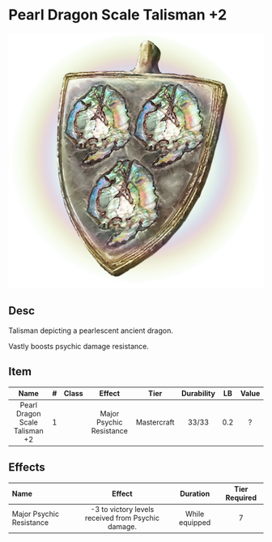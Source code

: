 # Pearl Dragon Scale Talisman +2

![Copyrighted Image](PearlDragonScaleTalisman+2.png)

## Desc

Talisman depicting a pearlescent ancient dragon.

Vastly boosts psychic damage resistance.

## Item

|              Name              | # | Class |          Effect          |    Tier    | Durability | LB | Value |
| :----------------------------: | :-: | :---: | :----------------------: | :---------: | :--------: | :-: | :---: |
| Pearl Dragon Scale Talisman +2 | 1 |      | Major Psychic Resistance | Mastercraft |   33/33   | 0.2 |   ?   |

## Effects

| Name | Effect | Duration | Tier Required |
| :--- | :----: | :------: | :-----------: |
| Major Psychic Resistance | -3 to victory levels received from Psychic damage. | While equipped | 7 |
